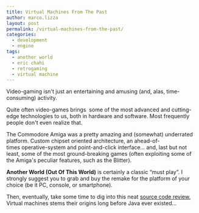 ```yaml
---
title: Virtual Machines From The Past
author: marco.lizza
layout: post
permalink: /virtual-machines-from-the-past/
categories:
  - development
  - engine
tags:
  - another world
  - eric chahi
  - retrogaming
  - virtual machine
---
```

Video-gaming isn't just an entertaining and amusing (and, alas, time-consuming) activity.

Quite often video-games brings  some of the most advanced and cutting-edge technologies to us, both in hardware and software. Most frequently people don't even realize that.

The Commodore Amiga was a pretty amazing and (somewhat) underrated platform. Custom chipset oriented architecture, an ahead-of-times operative-system and point-and-click interface&#8230; and, last but not least, some of the most ground-breaking games (often exploiting some of the Amiga's peculiar features, such as the Blitter).

**Another World (Out Of This World)** is certainly a classic &#8220;must play&#8221;. I strongly suggest you to grab and buy the remake for the platform of your choice (be it PC, console, or smartphone).

Then, eventually, take some time to dig into this neat <a title="Another World Code Review" href="http://fabiensanglard.net/anotherWorld_code_review/" target="_blank">source code review.</a> Virtual machines stems their origins long before Java ever existed&#8230;